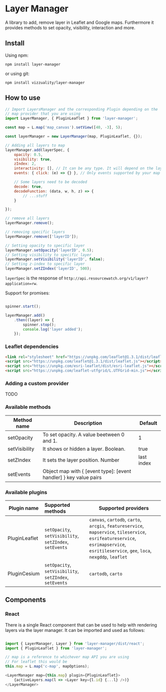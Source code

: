 # Layer Manager

A library to add, remove layer in Leaflet and Google maps. Furthermore it provides methods to set opacity, visibility, interaction and more.

## Install

Using npm:

`npm install layer-manager`

or using git:

`npm install vizzuality/layer-manager`

## How to use

```js
// Import LayersManager and the corresponding Plugin depending on the
// map provider that you are using
import LayerManager, { PluginLeaflet } from 'layer-manager';

const map = L.map('map_canvas').setView([40, -3], 5);

const layerManager = new LayerManager(map, PluginLeaflet, {});

// Adding all layers to map
layerManager.add(layerSpec, {
	opacity: 0.5,
	visibility: true,
	zIndex: 2,
	interactivity: [], // It can be any type. It will depend on the layer provider
	events: { click: (e) => {} }, // Only events supported by your map provider

	// Some layers need to be decoded
	decode: true,
	decodeFunction: (data, w, h, z) => {
		// ...stuff
	}

});

// remove all layers
layerManager.remove();

// removing specific layers
layerManager.remove(['layerID']);

// Setting opacity to specific layer
layerManager.setOpacity('layerID', 0.5);
// Setting visibility to specific layer
layerManager.setVisibility('layerID', false);
// Setting z-index to specific layer
layerManager.setZIndex('layerID', 500);
```

`layerSpec` is the response of `http://api.resourcewatch.org/v1/layer?application=rw`.

Support for promises:

```js

spinner.start();

layerManager.add()
	.then((layer) => {
		spinner.stop();
		console.log('layer added');
	});

```

### Leaflet dependencies
```html
<link rel="stylesheet" href="https://unpkg.com/leaflet@1.3.1/dist/leaflet.css" />
<script src="https://unpkg.com/leaflet@1.3.1/dist/leaflet.js"></script>
<script src="https://unpkg.com/esri-leaflet/dist/esri-leaflet.js"></script>
<script src="https://unpkg.com/leaflet-utfgrid/L.UTFGrid-min.js"></script>

```

### Adding a custom provider

TODO


### Available methods

| Method name      | Description                                                       | Default    |
| ---------------- | ----------------------------------------------------------------- | ---------- |
| setOpacity       | To set opacity. A value beetween 0 and 1.                         | 1          |
| setVisibility    | It shows or hidden a layer. Boolean.                              | true       |
| setZIndex        | It sets the layer position. Number                                | last index |
| setEvents        | Object map with { [event type]: [event handler] } key value pairs |            |


### Available plugins

| Plugin name      | Supported methods                                       | Supported providers                                                                                                                                                                   |
| ---------------- | :------------------------------------------------------ | ------------------------------------------------------------------------------------------------------------------------------------------------------------------------------------- |
| PluginLeaflet    | `setOpacity`, `setVisibility`, `setZIndex`, `setEvents` | `canvas`, `cartodb`, `carto`, `arcgis`, `featureservice`, `mapservice`, `tileservice`, `esrifeatureservice`, `esrimapservice`, `esritileservice`, `gee`, `loca`, `nexgddp`, `leaflet` |
| PluginCesium     | `setOpacity`, `setVisibility`, `setZIndex`, `setEvents` | `cartodb`, `carto`                                                                                                                                                                    |


## Components

### React

There is a single React component that can be used to help with rendering layers via the layer manager. It can be imported and used as follows:

```js

import { LayerManager, Layer } from 'layer-manager/dist/react';
import { PluginLeaflet } from 'layer-manager';

// map is a reference to whichever map API you are using
// For leaflet this would be
this.map = L.map('c-map', mapOptions);

<LayerManager map={this.map} plugin={PluginLeaflet}>
	{activeLayers.map(l => <Layer key={l.id} {...l} />)}
</LayerManager>

```
